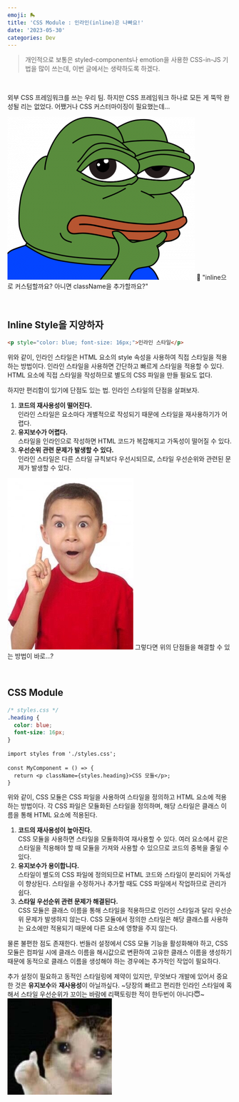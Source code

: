 ```yaml
---
emoji: 🛼
title: 'CSS Module : 인라인(inline)은 나빠요!'
date: '2023-05-30'
categories: Dev
---
```


> 개인적으로 보통은 styled-components나 emotion을 사용한 CSS-in-JS 기법을 많이 쓰는데, 이번 글에서는 생략하도록 하겠다.

&nbsp;

외부 CSS 프레임워크를 쓰는 우리 팀. 하지만 CSS 프레임워크 하나로 모든 게 뚝딱 완성될 리는 없었다. 어쨌거나 CSS 커스터마이징이 필요했는데...

![](0.png)
🙋 "inline으로 커스텀할까요? 아니면 className을 추가할까요?"

&nbsp;

## Inline Style을 지양하자

```html
<p style="color: blue; font-size: 16px;">인라인 스타일</p>
```

위와 같이, 인라인 스타일은 HTML 요소의 style 속성을 사용하여 직접 스타일을 적용하는 방법이다. 인라인 스타일을 사용하면 간단하고 빠르게 스타일을 적용할 수 있다. HTML 요소에 직접 스타일을 작성하므로 별도의 CSS 파일을 만들 필요도 없다.

하지만 편리함이 있기에 단점도 있는 법. 인라인 스타일의 단점을 살펴보자.
1. **코드의 재사용성이 떨어진다.**  
   인라인 스타일은 요소마다 개별적으로 작성되기 때문에 스타일을 재사용하기가 어렵다.
2. **유지보수가 어렵다.**  
   스타일을 인라인으로 작성하면 HTML 코드가 복잡해지고 가독성이 떨어질 수 있다.
3. **우선순위 관련 문제가 발생할 수 있다.**  
   인라인 스타일은 다른 스타일 규칙보다 우선시되므로, 스타일 우선순위와 관련된 문제가 발생할 수 있다.

![](1.jpeg)
그렇다면 위의 단점들을 해결할 수 있는 방법이 바로...?

&nbsp;

## CSS Module

```css
/* styles.css */
.heading {
  color: blue;
  font-size: 16px;
}
```
```tsx
import styles from './styles.css';

const MyComponent = () => {
  return <p className={styles.heading}>CSS 모듈</p>;
}
```
위와 같이, CSS 모듈은 CSS 파일을 사용하여 스타일을 정의하고 HTML 요소에 적용하는 방법이다. 각 CSS 파일은 모듈화된 스타일을 정의하며, 해당 스타일은 클래스 이름을 통해 HTML 요소에 적용된다.

1. **코드의 재사용성이 높아진다.**  
   CSS 모듈을 사용하면 스타일을 모듈화하여 재사용할 수 있다. 여러 요소에서 같은 스타일을 적용해야 할 때 모듈을 가져와 사용할 수 있으므로 코드의 중복을 줄일 수 있다.
2. **유지보수가 용이합니다.**  
   스타일이 별도의 CSS 파일에 정의되므로 HTML 코드와 스타일이 분리되어 가독성이 향상된다. 스타일을 수정하거나 추가할 때도 CSS 파일에서 작업하므로 관리가 쉽다.
3. **스타일 우선순위 관련 문제가 해결된다.**  
   CSS 모듈은 클래스 이름을 통해 스타일을 적용하므로 인라인 스타일과 달리 우선순위 문제가 발생하지 않는다. CSS 모듈에서 정의한 스타일은 해당 클래스를 사용하는 요소에만 적용되기 때문에 다른 요소에 영향을 주지 않는다.

물론 불편한 점도 존재한다. 번들러 설정에서 CSS 모듈 기능을 활성화해야 하고, CSS 모듈은 컴파일 시에 클래스 이름을 해시값으로 변환하여 고유한 클래스 이름을 생성하기 때문에 동적으로 클래스 이름을 생성해야 하는 경우에는 추가적인 작업이 필요하다.

추가 설정이 필요하고 동적인 스타일링에 제약이 있지만, 무엇보다 개발에 있어서 중요한 것은 **유지보수**와 **재사용성**이 아닐까싶다. ~당장의 빠르고 편리한 인라인 스타일에 혹해서 스타일 우선순위가 꼬이는 바람에 리팩토링한 적이 한두번이 아니다😇~
![](2.jpeg)